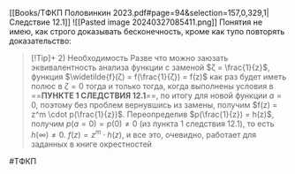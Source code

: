 [[Books/ТФКП Половинкин 2023.pdf#page=94&selection=157,0,329,1|Следствие 12.1]]
![[Pasted image 20240327085411.png]]
Понятия не имею, как строго доказывать бесконечность, кроме как тупо повторять доказательство:
>[!Tip]+ 2\) Необходимость
>Разве что можно заюзать эквивалентность анализа функции с заменой $ζ = \frac{1}{z}$, функция $\widetilde{f}(ζ) = f(\frac{1}{ζ}) = f(z)$ как раз будет иметь полюс в $ζ = 0$ тогда и только тогда, когда выполнены условия в ==**ПУНКТЕ 1 СЛЕДСТВИЯ 12.1**==, по итогу для новой функции $a = 0$, поэтому без проблем вернувшись из замены, получим $f(z) = z^m \cdot p(\frac{1}{z})$. Переопределив $p(\frac{1}{z}) = h(z)$, получим $p(a = 0) = p(0) ≠ 0$ (из пункта 1 следствия 12.1), то есть $h(∞) ≠ 0$. $f(z) = z^m \cdot h(z)$, и все это, очевидно, работает для заданных в книге окрестностей

#ТФКП 